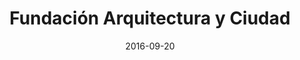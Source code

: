 ---
title: Fundación Arquitectura y Ciudad
date: 2016-09-20
key: 'fac'
technologies:
  - Wordpress
clientURL: https://fundaayc.com/
image: './src/assets/images/projects/fac.png'
alt: 'Screenshot of the website fundaayc.com'
lead: "Fundación Arquitectura y Ciudad (FAC) is the first website/blog I made and my first experience as a web developer. FAC is a non-profit organization created in November 2015 whose main purpose is to support the generation and dissemination of knowledge in the field of architecture, urbanism, technological development of construction and related areas, as well as the preservation of the Venezuelan historical heritage."
tags: 'featured'
---